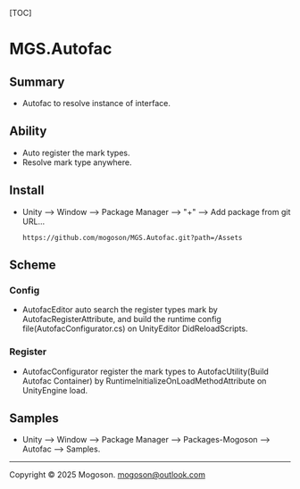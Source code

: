[TOC]

# MGS.Autofac

## Summary
- Autofac to resolve instance of interface.

## Ability
- Auto register the mark types.
- Resolve mark type anywhere.

## Install

- Unity --> Window --> Package Manager --> "+" --> Add package from git URL...

  ```text
  https://github.com/mogoson/MGS.Autofac.git?path=/Assets
  ```

## Scheme
### Config
- AutofacEditor auto search the register types mark by AutofacRegisterAttribute, and build the runtime config file(AutofacConfigurator.cs) on UnityEditor DidReloadScripts.

### Register
- AutofacConfigurator register the mark types to AutofacUtility(Build Autofac Container) by RuntimeInitializeOnLoadMethodAttribute on UnityEngine load.

## Samples

- Unity --> Window --> Package Manager --> Packages-Mogoson --> Autofac --> Samples.

------

Copyright © 2025 Mogoson.	mogoson@outlook.com